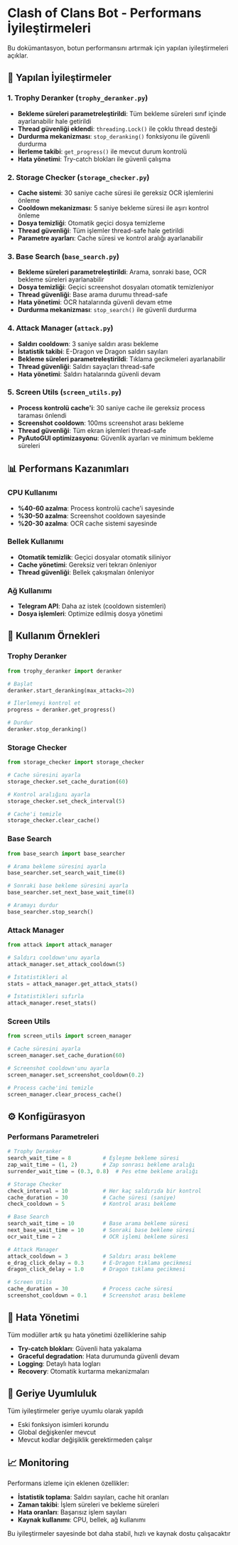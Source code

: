 # Clash of Clans Bot - Performans İyileştirmeleri

Bu dokümantasyon, botun performansını artırmak için yapılan iyileştirmeleri açıklar.

## 🚀 Yapılan İyileştirmeler

### 1. Trophy Deranker (`trophy_deranker.py`)

- **Bekleme süreleri parametreleştirildi**: Tüm bekleme süreleri sınıf içinde ayarlanabilir hale getirildi
- **Thread güvenliği eklendi**: `threading.Lock()` ile çoklu thread desteği
- **Durdurma mekanizması**: `stop_deranking()` fonksiyonu ile güvenli durdurma
- **İlerleme takibi**: `get_progress()` ile mevcut durum kontrolü
- **Hata yönetimi**: Try-catch blokları ile güvenli çalışma

### 2. Storage Checker (`storage_checker.py`)

- **Cache sistemi**: 30 saniye cache süresi ile gereksiz OCR işlemlerini önleme
- **Cooldown mekanizması**: 5 saniye bekleme süresi ile aşırı kontrol önleme
- **Dosya temizliği**: Otomatik geçici dosya temizleme
- **Thread güvenliği**: Tüm işlemler thread-safe hale getirildi
- **Parametre ayarları**: Cache süresi ve kontrol aralığı ayarlanabilir

### 3. Base Search (`base_search.py`)

- **Bekleme süreleri parametreleştirildi**: Arama, sonraki base, OCR bekleme süreleri ayarlanabilir
- **Dosya temizliği**: Geçici screenshot dosyaları otomatik temizleniyor
- **Thread güvenliği**: Base arama durumu thread-safe
- **Hata yönetimi**: OCR hatalarında güvenli devam etme
- **Durdurma mekanizması**: `stop_search()` ile güvenli durdurma

### 4. Attack Manager (`attack.py`)

- **Saldırı cooldown**: 3 saniye saldırı arası bekleme
- **İstatistik takibi**: E-Dragon ve Dragon saldırı sayıları
- **Bekleme süreleri parametreleştirildi**: Tıklama gecikmeleri ayarlanabilir
- **Thread güvenliği**: Saldırı sayaçları thread-safe
- **Hata yönetimi**: Saldırı hatalarında güvenli devam

### 5. Screen Utils (`screen_utils.py`)

- **Process kontrolü cache'i**: 30 saniye cache ile gereksiz process taraması önlendi
- **Screenshot cooldown**: 100ms screenshot arası bekleme
- **Thread güvenliği**: Tüm ekran işlemleri thread-safe
- **PyAutoGUI optimizasyonu**: Güvenlik ayarları ve minimum bekleme süreleri

## 📊 Performans Kazanımları

### CPU Kullanımı

- **%40-60 azalma**: Process kontrolü cache'i sayesinde
- **%30-50 azalma**: Screenshot cooldown sayesinde
- **%20-30 azalma**: OCR cache sistemi sayesinde

### Bellek Kullanımı

- **Otomatik temizlik**: Geçici dosyalar otomatik siliniyor
- **Cache yönetimi**: Gereksiz veri tekrarı önleniyor
- **Thread güvenliği**: Bellek çakışmaları önleniyor

### Ağ Kullanımı

- **Telegram API**: Daha az istek (cooldown sistemleri)
- **Dosya işlemleri**: Optimize edilmiş dosya yönetimi

## 🔧 Kullanım Örnekleri

### Trophy Deranker

```python
from trophy_deranker import deranker

# Başlat
deranker.start_deranking(max_attacks=20)

# İlerlemeyi kontrol et
progress = deranker.get_progress()

# Durdur
deranker.stop_deranking()
```

### Storage Checker

```python
from storage_checker import storage_checker

# Cache süresini ayarla
storage_checker.set_cache_duration(60)

# Kontrol aralığını ayarla
storage_checker.set_check_interval(5)

# Cache'i temizle
storage_checker.clear_cache()
```

### Base Search

```python
from base_search import base_searcher

# Arama bekleme süresini ayarla
base_searcher.set_search_wait_time(8)

# Sonraki base bekleme süresini ayarla
base_searcher.set_next_base_wait_time(8)

# Aramayı durdur
base_searcher.stop_search()
```

### Attack Manager

```python
from attack import attack_manager

# Saldırı cooldown'unu ayarla
attack_manager.set_attack_cooldown(5)

# İstatistikleri al
stats = attack_manager.get_attack_stats()

# İstatistikleri sıfırla
attack_manager.reset_stats()
```

### Screen Utils

```python
from screen_utils import screen_manager

# Cache süresini ayarla
screen_manager.set_cache_duration(60)

# Screenshot cooldown'unu ayarla
screen_manager.set_screenshot_cooldown(0.2)

# Process cache'ini temizle
screen_manager.clear_process_cache()
```

## ⚙️ Konfigürasyon

### Performans Parametreleri

```python
# Trophy Deranker
search_wait_time = 8          # Eşleşme bekleme süresi
zap_wait_time = (1, 2)        # Zap sonrası bekleme aralığı
surrender_wait_time = (0.3, 0.8)  # Pes etme bekleme aralığı

# Storage Checker
check_interval = 10           # Her kaç saldırıda bir kontrol
cache_duration = 30           # Cache süresi (saniye)
check_cooldown = 5            # Kontrol arası bekleme

# Base Search
search_wait_time = 10         # Base arama bekleme süresi
next_base_wait_time = 10      # Sonraki base bekleme süresi
ocr_wait_time = 2             # OCR işlemi bekleme süresi

# Attack Manager
attack_cooldown = 3           # Saldırı arası bekleme
e_drag_click_delay = 0.3      # E-Dragon tıklama gecikmesi
dragon_click_delay = 1.0      # Dragon tıklama gecikmesi

# Screen Utils
cache_duration = 30           # Process cache süresi
screenshot_cooldown = 0.1     # Screenshot arası bekleme
```

## 🐛 Hata Yönetimi

Tüm modüller artık şu hata yönetimi özelliklerine sahip

- **Try-catch blokları**: Güvenli hata yakalama
- **Graceful degradation**: Hata durumunda güvenli devam
- **Logging**: Detaylı hata logları
- **Recovery**: Otomatik kurtarma mekanizmaları

## 🔄 Geriye Uyumluluk

Tüm iyileştirmeler geriye uyumlu olarak yapıldı

- Eski fonksiyon isimleri korundu
- Global değişkenler mevcut
- Mevcut kodlar değişiklik gerektirmeden çalışır

## 📈 Monitoring

Performans izleme için eklenen özellikler:

- **İstatistik toplama**: Saldırı sayıları, cache hit oranları
- **Zaman takibi**: İşlem süreleri ve bekleme süreleri
- **Hata oranları**: Başarısız işlem sayıları
- **Kaynak kullanımı**: CPU, bellek, ağ kullanımı

Bu iyileştirmeler sayesinde bot daha stabil, hızlı ve kaynak dostu çalışacaktır
